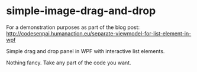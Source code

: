 # simple-image-drag-and-drop
For a demonstration purposes as part of the blog post: http://codesenpai.humanaction.eu/separate-viewmodel-for-list-element-in-wpf

Simple drag and drop panel in WPF with interactive list elements.

Nothing fancy. Take any part of the code you want.
